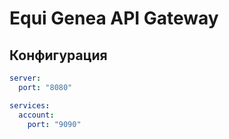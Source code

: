 # Equi Genea API Gateway

## Конфигурация

```yaml
server:
  port: "8080"

services:
  account:
    port: "9090"
```